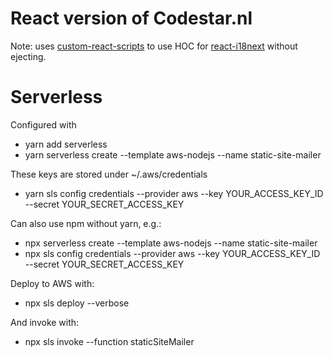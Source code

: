 # React version of Codestar.nl

Note: uses [custom-react-scripts](https://medium.com/@kitze/configure-create-react-app-without-ejecting-d8450e96196a) to 
use HOC for [react-i18next](https://react.i18next.com/overview/getting-started) without ejecting. 


# Serverless

Configured with

* yarn add serverless
* yarn serverless create --template aws-nodejs --name static-site-mailer

These keys are stored under ~/.aws/credentials
* yarn sls config credentials --provider aws --key YOUR_ACCESS_KEY_ID --secret YOUR_SECRET_ACCESS_KEY

Can also use npm without yarn, e.g.:
* npx serverless create --template aws-nodejs --name static-site-mailer
* npx sls config credentials --provider aws --key YOUR_ACCESS_KEY_ID --secret YOUR_SECRET_ACCESS_KEY

Deploy to AWS with:
* npx sls deploy --verbose

And invoke with:
* npx sls invoke --function staticSiteMailer